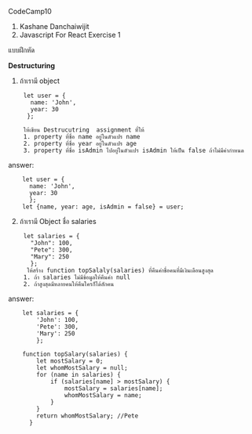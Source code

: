 CodeCamp10  
1. Kashane Danchaiwijit  
2. Javascript For React Exercise 1 

แบบฝึกหัด 

**Destructuring**    
1) ถ้าเรามี object


        let user = {
          name: 'John',
          year: 30
         };

        ให้เขียน Destrucutring  assignment ที่ให้
        1. property ที่ชื่อ name อยู่ในตัวแปร name
        2. property ที่ชื่อ year อยู่ในตัวแปร age
        3. property ที่ชื่อ isAdmin ไปอยู่ในตัวแปร isAdmin ให้เป็น false ถ้าไม่มีค่ากำหนด


answer:


        let user = {
          name: 'John',
          year: 30
          };
        let {name, year: age, isAdmin = false} = user;



2) ถ้าเรามี Object ชื่อ salaries


        let salaries = {
          "John": 100,
          "Pete": 300,
          "Mary": 250
          };
         ให้สร้าง function topSalaly(salaries) ที่คืนค่าชื่อคนที่มีเงินเดือนสูงสุด
        1. ถ้า salaries ไม่มีข้อมูลให้คืนค่า null
        2. ถ้าสูงสุดมีหลายคนให้คืนใครก็ได้สักคน 

      
answer:


        let salaries = {
            'John': 100,
            'Pete': 300,
            'Mary': 250
            };

        function topSalary(salaries) {
            let mostSalary = 0;
            let whomMostSalary = null;
            for (name in salaries) {
                if (salaries[name] > mostSalary) {
                    mostSalary = salaries[name];
                    whomMostSalary = name;
                }
            }
            return whomMostSalary; //Pete
          }
      









